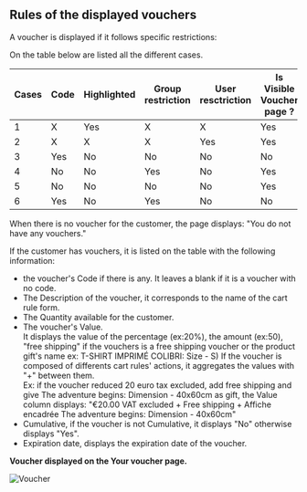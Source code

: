 ## Rules of the displayed vouchers

A voucher is displayed if it follows specific restrictions:

On the table below are listed all the different cases.

| Cases | Code | Highlighted | Group restriction | User resctriction | Is Visible Voucher page ? |
|-------|------|-------------|-------------------|-------------------|---------------------------|
| 1     | X    | Yes         | X                 | X                 | Yes                       |
| 2     | X    | X           | X                 | Yes               | Yes                       |
| 3     | Yes  | No          | No                | No                | No                        |
| 4     | No   | No          | Yes               | No                | Yes                       |
| 5     | No   | No          | No                | No                | Yes                       |
| 6     | Yes  | No          | Yes               | No                | No                        |

When there is no voucher for the customer, the page displays: "You do not have any vouchers." 

If the customer has vouchers, it is listed on the table with the following information:
- the voucher's Code if there is any. It leaves a blank if it is a voucher with no code.
- The Description of the voucher, it corresponds to the name of the cart rule form.
- The Quantity available for the customer.
- The voucher's Value.  
It displays the value of the percentage (ex:20%), the amount (ex:50), "free shipping" if the vouchers is a free shipping voucher or the product gift's name ex: T-SHIRT IMPRIMÉ COLIBRI: Size - S)
If the voucher is composed of differents cart rules' actions, it aggregates the values with "+" between them.  
Ex: if the voucher reduced 20 euro tax excluded, add free shipping and give The adventure begins: Dimension - 40x60cm as gift, the Value column displays: "€20.00 VAT excluded + Free shipping + Affiche encadrée The adventure begins: Dimension - 40x60cm"
- Cumulative, if the voucher is not Cumulative, it displays "No" otherwise displays "Yes". 
- Expiration date, displays the expiration date of the voucher.

__Voucher displayed on the Your voucher page.__

![Voucher](https://github.com/PrestaShop/prestashop-specs/blob/master/img/list_vouchers_FO.png)
